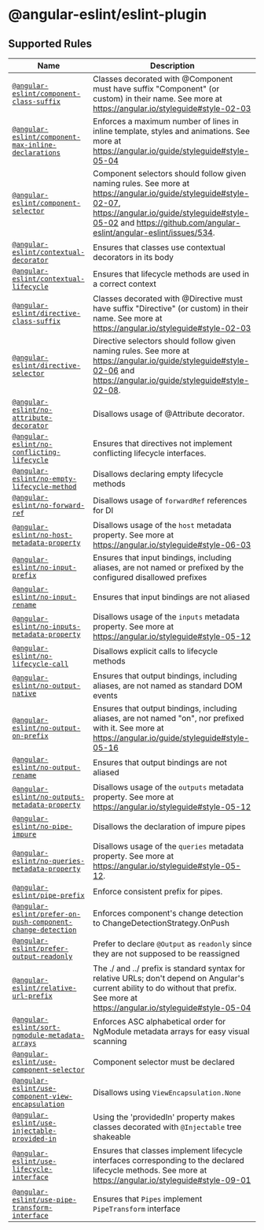 # @angular-eslint/eslint-plugin

## Supported Rules

<!-- begin extension rule list -->

| Name                                                                                                                     | Description                                                                                                                                                                                                                         |
| ------------------------------------------------------------------------------------------------------------------------ | ----------------------------------------------------------------------------------------------------------------------------------------------------------------------------------------------------------------------------------- |
| [`@angular-eslint/component-class-suffix`](./docs/rules/component-class-suffix.md)                                       | Classes decorated with @Component must have suffix "Component" (or custom) in their name. See more at https://angular.io/styleguide#style-02-03                                                                                     |
| [`@angular-eslint/component-max-inline-declarations`](./docs/rules/component-max-inline-declarations.md)                 | Enforces a maximum number of lines in inline template, styles and animations. See more at https://angular.io/guide/styleguide#style-05-04                                                                                           |
| [`@angular-eslint/component-selector`](./docs/rules/component-selector.md)                                               | Component selectors should follow given naming rules. See more at https://angular.io/guide/styleguide#style-02-07, https://angular.io/guide/styleguide#style-05-02 and https://github.com/angular-eslint/angular-eslint/issues/534. |
| [`@angular-eslint/contextual-decorator`](./docs/rules/contextual-decorator.md)                                           | Ensures that classes use contextual decorators in its body                                                                                                                                                                          |
| [`@angular-eslint/contextual-lifecycle`](./docs/rules/contextual-lifecycle.md)                                           | Ensures that lifecycle methods are used in a correct context                                                                                                                                                                        |
| [`@angular-eslint/directive-class-suffix`](./docs/rules/directive-class-suffix.md)                                       | Classes decorated with @Directive must have suffix "Directive" (or custom) in their name. See more at https://angular.io/styleguide#style-02-03                                                                                     |
| [`@angular-eslint/directive-selector`](./docs/rules/directive-selector.md)                                               | Directive selectors should follow given naming rules. See more at https://angular.io/guide/styleguide#style-02-06 and https://angular.io/guide/styleguide#style-02-08.                                                              |
| [`@angular-eslint/no-attribute-decorator`](./docs/rules/no-attribute-decorator.md)                                       | Disallows usage of @Attribute decorator.                                                                                                                                                                                            |
| [`@angular-eslint/no-conflicting-lifecycle`](./docs/rules/no-conflicting-lifecycle.md)                                   | Ensures that directives not implement conflicting lifecycle interfaces.                                                                                                                                                             |
| [`@angular-eslint/no-empty-lifecycle-method`](./docs/rules/no-empty-lifecycle-method.md)                                 | Disallows declaring empty lifecycle methods                                                                                                                                                                                         |
| [`@angular-eslint/no-forward-ref`](./docs/rules/no-forward-ref.md)                                                       | Disallows usage of `forwardRef` references for DI                                                                                                                                                                                   |
| [`@angular-eslint/no-host-metadata-property`](./docs/rules/no-host-metadata-property.md)                                 | Disallows usage of the `host` metadata property. See more at https://angular.io/styleguide#style-06-03                                                                                                                              |
| [`@angular-eslint/no-input-prefix`](./docs/rules/no-input-prefix.md)                                                     | Ensures that input bindings, including aliases, are not named or prefixed by the configured disallowed prefixes                                                                                                                     |
| [`@angular-eslint/no-input-rename`](./docs/rules/no-input-rename.md)                                                     | Ensures that input bindings are not aliased                                                                                                                                                                                         |
| [`@angular-eslint/no-inputs-metadata-property`](./docs/rules/no-inputs-metadata-property.md)                             | Disallows usage of the `inputs` metadata property. See more at https://angular.io/styleguide#style-05-12                                                                                                                            |
| [`@angular-eslint/no-lifecycle-call`](./docs/rules/no-lifecycle-call.md)                                                 | Disallows explicit calls to lifecycle methods                                                                                                                                                                                       |
| [`@angular-eslint/no-output-native`](./docs/rules/no-output-native.md)                                                   | Ensures that output bindings, including aliases, are not named as standard DOM events                                                                                                                                               |
| [`@angular-eslint/no-output-on-prefix`](./docs/rules/no-output-on-prefix.md)                                             | Ensures that output bindings, including aliases, are not named "on", nor prefixed with it. See more at https://angular.io/guide/styleguide#style-05-16                                                                              |
| [`@angular-eslint/no-output-rename`](./docs/rules/no-output-rename.md)                                                   | Ensures that output bindings are not aliased                                                                                                                                                                                        |
| [`@angular-eslint/no-outputs-metadata-property`](./docs/rules/no-outputs-metadata-property.md)                           | Disallows usage of the `outputs` metadata property. See more at https://angular.io/styleguide#style-05-12                                                                                                                           |
| [`@angular-eslint/no-pipe-impure`](./docs/rules/no-pipe-impure.md)                                                       | Disallows the declaration of impure pipes                                                                                                                                                                                           |
| [`@angular-eslint/no-queries-metadata-property`](./docs/rules/no-queries-metadata-property.md)                           | Disallows usage of the `queries` metadata property. See more at https://angular.io/styleguide#style-05-12.                                                                                                                          |
| [`@angular-eslint/pipe-prefix`](./docs/rules/pipe-prefix.md)                                                             | Enforce consistent prefix for pipes.                                                                                                                                                                                                |
| [`@angular-eslint/prefer-on-push-component-change-detection`](./docs/rules/prefer-on-push-component-change-detection.md) | Enforces component's change detection to ChangeDetectionStrategy.OnPush                                                                                                                                                             |
| [`@angular-eslint/prefer-output-readonly`](./docs/rules/prefer-output-readonly.md)                                       | Prefer to declare `@Output` as `readonly` since they are not supposed to be reassigned                                                                                                                                              |
| [`@angular-eslint/relative-url-prefix`](./docs/rules/relative-url-prefix.md)                                             | The ./ and ../ prefix is standard syntax for relative URLs; don't depend on Angular's current ability to do without that prefix. See more at https://angular.io/styleguide#style-05-04                                              |
| [`@angular-eslint/sort-ngmodule-metadata-arrays`](./docs/rules/sort-ngmodule-metadata-arrays.md)                         | Enforces ASC alphabetical order for NgModule metadata arrays for easy visual scanning                                                                                                                                               |
| [`@angular-eslint/use-component-selector`](./docs/rules/use-component-selector.md)                                       | Component selector must be declared                                                                                                                                                                                                 |
| [`@angular-eslint/use-component-view-encapsulation`](./docs/rules/use-component-view-encapsulation.md)                   | Disallows using `ViewEncapsulation.None`                                                                                                                                                                                            |
| [`@angular-eslint/use-injectable-provided-in`](./docs/rules/use-injectable-provided-in.md)                               | Using the 'providedIn' property makes classes decorated with `@Injectable` tree shakeable                                                                                                                                           |
| [`@angular-eslint/use-lifecycle-interface`](./docs/rules/use-lifecycle-interface.md)                                     | Ensures that classes implement lifecycle interfaces corresponding to the declared lifecycle methods. See more at https://angular.io/styleguide#style-09-01                                                                          |
| [`@angular-eslint/use-pipe-transform-interface`](./docs/rules/use-pipe-transform-interface.md)                           | Ensures that `Pipes` implement `PipeTransform` interface                                                                                                                                                                            |

<!-- end extension rule list -->
